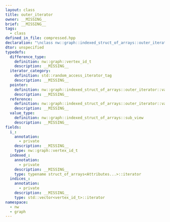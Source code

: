 ```yaml
---
layout: class
title: outer_iterator
owner: __MISSING__
brief: __MISSING__
tags:
  - class
defined_in_file: compressed.hpp
declaration: "\nclass nw::graph::indexed_struct_of_arrays::outer_iterator;"
dtor: unspecified
typedefs:
  difference_type:
    definition: nw::graph::vertex_id_t
    description: __MISSING__
  iterator_category:
    definition: std::random_access_iterator_tag
    description: __MISSING__
  pointer:
    definition: nw::graph::indexed_struct_of_arrays::outer_iterator::value_type *
    description: __MISSING__
  reference:
    definition: nw::graph::indexed_struct_of_arrays::outer_iterator::value_type &
    description: __MISSING__
  value_type:
    definition: nw::graph::indexed_struct_of_arrays::sub_view
    description: __MISSING__
fields:
  i_:
    annotation:
      - private
    description: __MISSING__
    type: nw::graph::vertex_id_t
  indexed_:
    annotation:
      - private
    description: __MISSING__
    type: typename struct_of_arrays<Attributes...>::iterator
  indices_:
    annotation:
      - private
    description: __MISSING__
    type: std::vector<vertex_id_t>::iterator
namespace:
  - nw
  - graph
---
```


```{index}  outer_iterator
```

